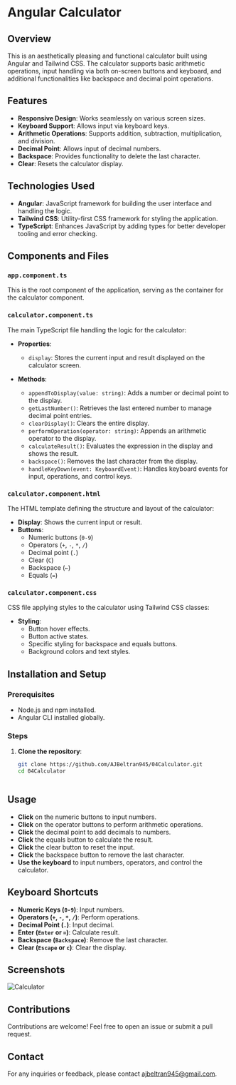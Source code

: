 # Angular Calculator

## Overview

This is an aesthetically pleasing and functional calculator built using Angular and Tailwind CSS. The calculator supports basic arithmetic operations, input handling via both on-screen buttons and keyboard, and additional functionalities like backspace and decimal point operations.

## Features

- **Responsive Design**: Works seamlessly on various screen sizes.
- **Keyboard Support**: Allows input via keyboard keys.
- **Arithmetic Operations**: Supports addition, subtraction, multiplication, and division.
- **Decimal Point**: Allows input of decimal numbers.
- **Backspace**: Provides functionality to delete the last character.
- **Clear**: Resets the calculator display.

## Technologies Used

- **Angular**: JavaScript framework for building the user interface and handling the logic.
- **Tailwind CSS**: Utility-first CSS framework for styling the application.
- **TypeScript**: Enhances JavaScript by adding types for better developer tooling and error checking.

## Components and Files

### `app.component.ts`

This is the root component of the application, serving as the container for the calculator component.

### `calculator.component.ts`

The main TypeScript file handling the logic for the calculator:

- **Properties**:
  - `display`: Stores the current input and result displayed on the calculator screen.

- **Methods**:
  - `appendToDisplay(value: string)`: Adds a number or decimal point to the display.
  - `getLastNumber()`: Retrieves the last entered number to manage decimal point entries.
  - `clearDisplay()`: Clears the entire display.
  - `performOperation(operator: string)`: Appends an arithmetic operator to the display.
  - `calculateResult()`: Evaluates the expression in the display and shows the result.
  - `backspace()`: Removes the last character from the display.
  - `handleKeyDown(event: KeyboardEvent)`: Handles keyboard events for input, operations, and control keys.

### `calculator.component.html`

The HTML template defining the structure and layout of the calculator:

- **Display**: Shows the current input or result.
- **Buttons**: 
  - Numeric buttons (`0-9`)
  - Operators (`+`, `-`, `*`, `/`)
  - Decimal point (`.`)
  - Clear (`C`)
  - Backspace (`←`)
  - Equals (`=`)

### `calculator.component.css`

CSS file applying styles to the calculator using Tailwind CSS classes:

- **Styling**:
  - Button hover effects.
  - Button active states.
  - Specific styling for backspace and equals buttons.
  - Background colors and text styles.

## Installation and Setup

### Prerequisites

- Node.js and npm installed.
- Angular CLI installed globally.

### Steps

1. **Clone the repository**:
   ```bash
   git clone https://github.com/AJBeltran945/04Calculator.git
   cd 04Calculator



## Usage

- **Click** on the numeric buttons to input numbers.
- **Click** on the operator buttons to perform arithmetic operations.
- **Click** the decimal point to add decimals to numbers.
- **Click** the equals button to calculate the result.
- **Click** the clear button to reset the input.
- **Click** the backspace button to remove the last character.
- **Use the keyboard** to input numbers, operators, and control the calculator.

## Keyboard Shortcuts

- **Numeric Keys (`0-9`)**: Input numbers.
- **Operators (`+`, `-`, `*`, `/`)**: Perform operations.
- **Decimal Point (`.`)**: Input decimal.
- **Enter (`Enter` or `=`)**: Calculate result.
- **Backspace (`Backspace`)**: Remove the last character.
- **Clear (`Escape` or `c`)**: Clear the display.

## Screenshots

![Calculator](https://github.com/AJBeltran945/04Calculator/blob/master/images/Screenshot.png)

## Contributions

Contributions are welcome! Feel free to open an issue or submit a pull request.

## Contact

For any inquiries or feedback, please contact [ajbeltran945@gmail.com](mailto:ajbeltran945@gmail.com).
